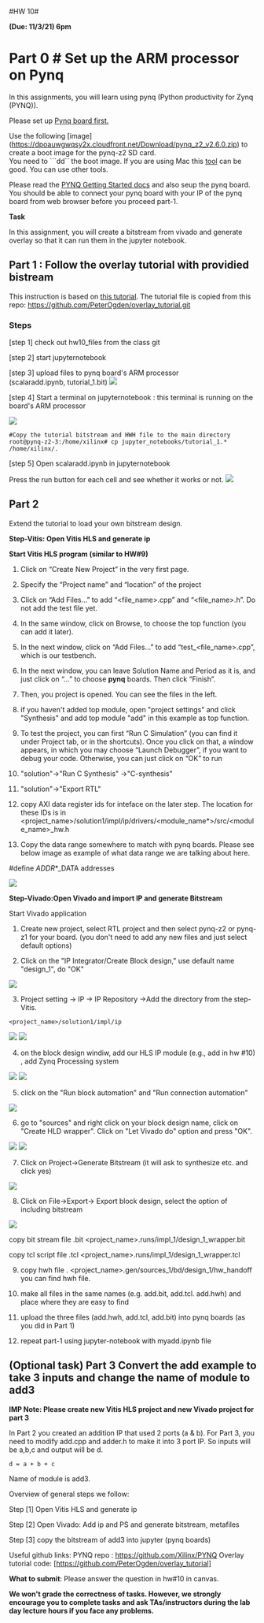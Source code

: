 #HW 10# 

**(Due: 11/3/21) 6pm**


# Part 0 # Set up the ARM processor on Pynq 

In this assignments, you will learn using pynq (Python productivity for Zynq (PYNQ)).  

Please set up [Pynq board first.](https://pynq.readthedocs.io/en/v2.3/getting_started/pynq_z2_setup.html) 

Use the following [image] (https://dpoauwgwqsy2x.cloudfront.net/Download/pynq_z2_v2.6.0.zip)  to create a boot image for the pynq-z2 SD card.  
You need to ```dd`` the boot image. 
If you are using Mac this [tool](ttps://www.balena.io/etcher/
)  can be good.  You can use other tools. 


Please read the [PYNQ Getting Started docs](https://pynq.readthedocs.io/en/v2.5.1/index.html) and also seup the pynq board. 
You should be able to connect your pynq board with your IP of the pynq board from web browser before you proceed part-1.

**Task** 

In this assignment, you will create a bitstream from vivado and generate overlay so that it can run them in the jupyter notebook. 

## Part 1 : Follow the overlay tutorial with providied bistream  

This instruction is based on [this tutorial](https://pynq.readthedocs.io/en/v2.0/overlay_design_methodology/overlay_tutorial.html). 
The tutorial file is copied from this repo: https://github.com/PeterOgden/overlay_tutorial.git 

### Steps 
[step 1] check out hw10_files from the class git

[step 2] start jupyternotebook

[step 3] upload files to pynq board's ARM processor  
(scalaradd.ipynb, tutorial_1.bit) 
<img src="figs/jupyter0.png">


[step 4] Start a terminal on jupyternotebook : this terminal is running on the board's ARM processor  

<img src="figs/terminal.png">

```
#Copy the tutorial bitstream and HWH file to the main directory
root@pynq-z2-3:/home/xilinx# cp jupyter_notebooks/tutorial_1.* /home/xilinx/. 
```

[step 5] Open scalaradd.ipynb in jupyternotebook 
 
Press the run button for each cell and see whether it works or not. 
<img src="figs/output_jupyter.png">

## Part 2 
Extend the tutorial to load your own bitstream design. 

**Step-Vitis: Open Vitis HLS and generate ip**


**Start Vitis HLS program (similar to HW#9)** 
1. Click on “Create New Project” in the very first page.

2. Specify the “Project name” and “location” of the project

3. Click on “Add Files…” to add “<file_name>.cpp” and “<file_name>.h”. Do not add the test file yet.

4. In the same window, click on Browse, to choose the top function (you can add it later).

5. In the next window, click on “Add Files…” to add “test_<file_name>.cpp”, which is our testbench.

6. In the next window, you can leave Solution Name and Period as it is, and just click on “…” to choose **pynq** boards. Then click “Finish”.

7. Then, you project is opened. You can see the files in the left. 

8. if you haven't added top module, open "project settings" and  click "Synthesis" and add top module "add" in this example as top function. 

9. To test the project, you can first “Run C Simulation” (you can find it under Project tab, or in the shortcuts). Once you click on that, a window appears, in which you may choose “Launch Debugger”, if you want to debug your code. Otherwise, you can just click on “OK” to run

10. "solution"->"Run C Synthesis" ->"C-synthesis"

11. "solution"->"Export RTL"   

12. copy AXI data register ids for inteface on the later step. The location for these IDs is in <project_name>/solution1/impl/ip/drivers/<module_name*>/src/<module_name>_hw.h

13. Copy the data range somewhere to match with pynq boards. Please see below image as example of what data range we are talking about here. 

#define  _ADDR_*_DATA addresses 

<img src="figs/address.png"> 


**Step-Vivado:Open Vivado and import IP and generate Bitstream** 

Start Vivado application 

1. Create new project, select RTL project and then select pynq-z2 or pynq-z1 for your board.  (you don't need to add any new files and just select default options) 

2. Click on the "IP Integrator/Create Block design," use default name "design_1", do "OK"

<img src="figs/setting.png">

3. Project setting -> IP -> IP Repository ->Add the directory from the step-Vitis. 

```<project_name>/solution1/impl/ip```

<img src="figs/ipsetting.png">

<img src="figs/ipadd.png">

4. on the block design windiw, add  our HLS IP module (e.g., add in hw #10) , add Zynq Processing system 

<img src="figs/add_diagram.png">



<img src="figs/add_ps.png"> 

5. click on the "Run block automation" and "Run connection automation"

<img src="figs/connection.png">

6. go to "sources" and right click on your block design name, click on "Create HLD wrapper".  Click on "Let Vivado do" option and press "OK". 

<img src="figs/addhwwrapp.png">

<img src="figs/addhwwrapp-2.png">

7. Click on Project->Generate Bitstream (it will ask to synthesize etc. and click yes) 

<img src="figs/menu_bit.png">

8. Click on File->Export-> Export block design, select the option of including bitstream 

<img src="figs/export_bit.png"> 


copy bit stream file  .bit 
<project_name>.runs/impl_1/design_1_wrapper.bit 


copy tcl script file .tcl
<project_name>.runs/impl_1/design_1_wrapper.tcl 

9. copy hwh file 
. <project_name>.gen/sources_1/bd/design_1/hw_handoff
you can find hwh file. 

10.  make all files in the same names (e.g. add.bit, add.tcl. add.hwh) and place where they are easy to find  

12. upload the three files (add.hwh, add.tcl, add.bit)  into pynq boards (as you did in Part 1)

13. repeat  part-1 using jupyter-notebook with myadd.ipynb file   



## (Optional task) Part 3 Convert the add example to take 3 inputs and change the name of module to add3

**IMP Note: Please create new Vitis HLS project and new Vivado project for part 3**

In Part 2 you created an addition IP that used 2 ports (a & b). For Part 3, you need to modify add.cpp and adder.h to make it into 3 port IP. So inputs will be a,b,c and output will be d.

```d = a + b + c```

Name of module is add3.

Overview of general steps we follow:

Step [1] Open Vitis HLS and generate ip 

Step [2] Open Vivado: Add ip and PS and generate bitstream, metafiles  

Step [3] copy the bitstream of add3 into jupyter (pynq boards) 


Useful github links: 
PYNQ repo : https://github.com/Xilinx/PYNQ
Overlay tutorial code:  [https://github.com/PeterOgden/overlay_tutorial]


**What to submit**: Please answer the question in hw#10 in canvas. 


**We won't grade the correctness of tasks. However, we strongly encourage you to complete tasks and ask TAs/instructors during the lab day lecture hours if you face any problems.** 


